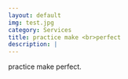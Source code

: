 ```yaml
---
layout: default
img: test.jpg
category: Services
title: practice make <br>perfect
description: |
---
```


practice make perfect.